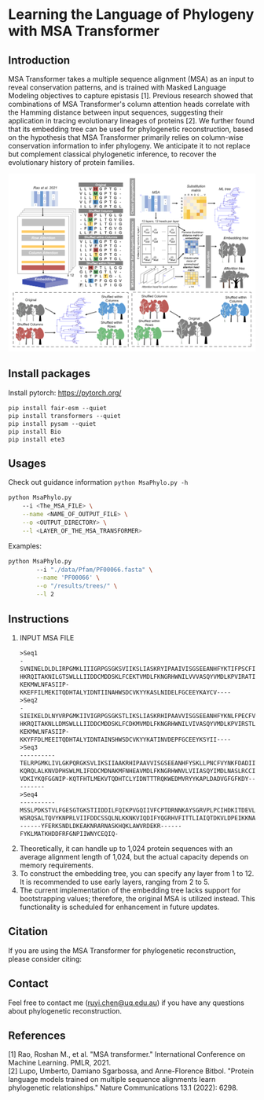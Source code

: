 # Learning the Language of Phylogeny with MSA Transformer

## Introduction

MSA Transformer takes a multiple sequence alignment (MSA) as an input to reveal conservation patterns, and is trained
with Masked Language Modeling objectives to capture epistasis  [1]. Previous research showed that combinations of MSA
Transformer's column attention heads correlate with the Hamming
distance between input sequences, suggesting their application in tracing evolutionary lineages of proteins [2]. We
further found that its embedding tree can be used for phylogenetic reconstruction, based on the hypothesis that MSA
Transformer primarily relies on column-wise conservation information to infer
phylogeny. We anticipate it to not replace but complement classical phylogenetic inference, to recover the evolutionary
history of protein families.

<img src="https://github.com/Cassie818/MsaPhylo/blob/main/Figures/fig1.png" width=800> <br>

## Install packages

Install pytorch: https://pytorch.org/

```
pip install fair-esm --quiet
pip install transformers --quiet
pip install pysam --quiet
pip install Bio
pip install ete3
```

## Usages

Check out guidance information ```python MsaPhylo.py -h ```

```bash
python MsaPhylo.py
    --i <The_MSA_FILE> \
    --name <NAME_OF_OUTPUT_FILE> \
    --o <OUTPUT_DIRECTORY> \
    --l <LAYER_OF_THE_MSA_TRANSFORMER>
```

Examples:

``` bash
python MsaPhylo.py
        --i "./data/Pfam/PF00066.fasta" \
        --name 'PF00066' \
        --o "/results/trees/" \
        --l 2
```

## Instructions

<ol>

<li> INPUT MSA FILE

```
>Seq1
-SVNINELDLDLIRPGMKLIIIGRPGSGKSVIIKSLIASKRYIPAAIVISGSEEANHFYKTIFPSCFIYNKFNISIIEKI
HKRQITAKNILGTSWLLLIIDDCMDDSKLFCEKTVMDLFKNGRHWNILVVVASQYVMDLKPVIRATIDGVFLLREPNMTY
KEKMWLNFASIIP-KKEFFILMEKITQDHTALYIDNTIINAHWSDCVKYYKASLNIDELFGCEEYKAYCV----
>Seq2
-SIEIKELDLNYVRPGMKIIVIGRPGSGKSTLIKSLIASKRHIPAAVVISGSEEANHFYKNLFPECFVYNKFNLSLIDRI
HKRQITAKNLLDMSWLLLIIDDCMDDSKLFCDKMVMDLFKNGRHWNILVIVASQYVMDLKPVIRSTLDGVFLLREPNMSY
KEKMWLNFASIIP-KKYFFDLMEEITQDHTALYIDNTAINSHWSDCVKYYKATINVDEPFGCEEYKSYII----
>Seq3
----------TELRPGMKLIVLGKPQRGKSVLIKSIIAAKRHIPAAVVISGSEEANHFYSKLLPNCFVYNKFDADIITRV
KQRQLALKNVDPHSWLMLIFDDCMDNAKMFNHEAVMDLFKNGRHWNVLVIIASQYIMDLNASLRCCIDGIFLFTETSQTC
VDKIYKQFGGNIP-KQTFHTLMEKVTQDHTCLYIDNTTTRQKWEDMVRYYKAPLDADVGFGFKDY---------
>Seq4
----------MSSLPDKSTVLFGESGTGKSTIIDDILFQIKPVGQIIVFCPTDRNNKAYSGRVPLPCIHDKITDEVLRDI
WSRQSALTQVYKNPRLVIIFDDCSSQLNLKKNKVIQDIFYQGRHVFITTLIAIQTDKVLDPEIKKNAFVSIFTEETCASS
------YFERKSNDLDKEAKNRARNASKHQKLAWVRDEKR------FYKLMATKHDDFRFGNPIIWNYCEQIQ-
```

</li>

<li> Theoretically, it can handle up to 1,024 protein sequences with an average alignment length of 1,024, but the actual capacity depends on memory requirements.</li>
<li> To construct the embedding tree, you can specify any layer from 1 to 12. It is recommended to use early layers, ranging from 2 to 5.</li>
<li> The current implementation of the embedding tree lacks support for bootstrapping values; therefore, the original MSA is utilized instead. This functionality is scheduled for enhancement in future updates. </li>
</ol>

## Citation

If you are using the MSA Transformer for phylogenetic reconstruction, please consider citing:

## Contact

Feel free to contact me (<a href="ruyi.chen@uq.edu.au">ruyi.chen@uq.edu.au</a>) if you have any questions about
phylogenetic reconstruction.

## References

[1] Rao, Roshan M., et al. "MSA transformer." International Conference on Machine Learning. PMLR, 2021. <br>
[2] Lupo, Umberto, Damiano Sgarbossa, and Anne-Florence Bitbol. "Protein language models trained on multiple sequence
alignments learn phylogenetic relationships." Nature Communications 13.1 (2022): 6298.

